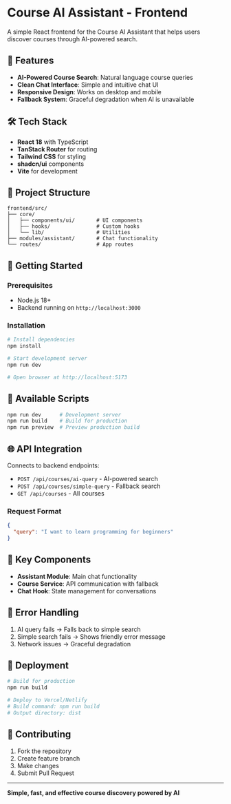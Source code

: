 # Course AI Assistant - Frontend

A simple React frontend for the Course AI Assistant that helps users discover courses through AI-powered search.

## 🚀 Features

- **AI-Powered Course Search**: Natural language course queries
- **Clean Chat Interface**: Simple and intuitive chat UI
- **Responsive Design**: Works on desktop and mobile
- **Fallback System**: Graceful degradation when AI is unavailable

## 🛠️ Tech Stack

- **React 18** with TypeScript
- **TanStack Router** for routing
- **Tailwind CSS** for styling
- **shadcn/ui** components
- **Vite** for development

## 📁 Project Structure

```
frontend/src/
├── core/
│   ├── components/ui/       # UI components
│   ├── hooks/               # Custom hooks
│   └── lib/                 # Utilities
├── modules/assistant/       # Chat functionality
└── routes/                  # App routes
```

## 🚦 Getting Started

### Prerequisites

- Node.js 18+
- Backend running on `http://localhost:3000`

### Installation

```bash
# Install dependencies
npm install

# Start development server
npm run dev

# Open browser at http://localhost:5173
```

## 🔧 Available Scripts

```bash
npm run dev      # Development server
npm run build    # Build for production
npm run preview  # Preview production build
```

## 🌐 API Integration

Connects to backend endpoints:

- `POST /api/courses/ai-query` - AI-powered search
- `POST /api/courses/simple-query` - Fallback search
- `GET /api/courses` - All courses

### Request Format

```json
{
  "query": "I want to learn programming for beginners"
}
```

## 🎯 Key Components

- **Assistant Module**: Main chat functionality
- **Course Service**: API communication with fallback
- **Chat Hook**: State management for conversations

## 🚨 Error Handling

1. AI query fails → Falls back to simple search
2. Simple search fails → Shows friendly error message
3. Network issues → Graceful degradation

## 🚀 Deployment

```bash
# Build for production
npm run build

# Deploy to Vercel/Netlify
# Build command: npm run build
# Output directory: dist
```

## 🤝 Contributing

1. Fork the repository
2. Create feature branch
3. Make changes
4. Submit Pull Request

---

**Simple, fast, and effective course discovery powered by AI**
